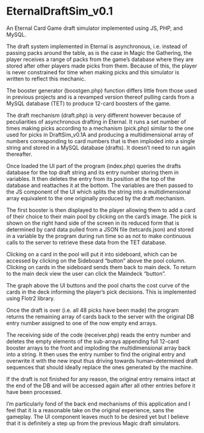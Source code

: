 # EternalDraftSim_v0.1
An Eternal Card Game draft simulator implemented using JS, PHP, and MySQL.

The draft system implemented in Eternal is asynchronous, i.e. instead of passing packs around the table, as is the case in Magic the Gathering, the player receives a range of packs from the game’s database where they are stored after other players made picks from them. Because of this, the player is never constrained for time when making picks and this simulator is written to reflect this mechanic.

The booster generator (boostgen.php) function differs little from those used in previous projects and is a revamped version thereof pulling cards from a MySQL database (TET) to produce 12-card boosters of the game.

The draft mechanism (draft.php) is very different however because of peculiarities of asynchronous drafting in Eternal. It runs a set number of times making picks according to a mechanism (pick.php) similar to the one used for picks in DraftSim_v0.1A and producing a multidimensional array of numbers corresponding to card numbers that is then imploded into a single string and stored in a MySQL database (drafts). It doesn’t need to run again thereafter.

Once loaded the UI part of the program (index.php) queries the drafts database for the top draft string and its entry number storing them in variables. It then deletes the entry from its position at the top of the database and reattaches it at the bottom. The variables are then passed to the JS component of the UI which splits the string into a multidimensional array equivalent to the one originally produced by the draft mechanism.

The first booster is then displayed to the player allowing them to add a card of their choice to their main pool by clicking on the card’s image. The pick is shown on the right hand side of the screen in its reduced form that is determined by card data pulled from a JSON file (tetcards.json) and stored in a variable by the program during run time so as not to make continuous calls to the server to retrieve these data from the TET database.

Clicking on a card in the pool will put it into sideboard, which can be accessed by clicking on the Sideboard “button” above the pool column. Clicking on cards in the sideboard sends them back to main deck. To return to the main deck view the user can click the Maindeck “button”.

The graph above the UI buttons and the pool charts the cost curve of the cards in the deck informing the player’s pick decisions. This is implemented using Flotr2 library.

Once the draft is over (i.e. all 48 picks have been made) the program returns the remaining array of cards back to the server with the original DB entry number assigned to one of the now empty end arrays. 

The receiving side of the code (receiver.php) reads the entry number and deletes the empty elements of the sub-arrays appending full 12-card booster arrays to the front and imploding the multidimensional array back into a string. It then uses the entry number to find the original entry and overwrite it with the new input thus driving towards human-determined draft sequences that should ideally replace the ones generated by the machine.

If the draft is not finished for any reason, the original entry remains intact at the end of the DB and will be accessed again after all other entries before it have been processed.

I’m particularly fond of the back end mechanisms of this application and I feel that it is a reasonable take on the original experience, sans the gameplay. The UI component leaves much to be desired yet but I believe that it is definitely a step up from the previous Magic draft simulators.
